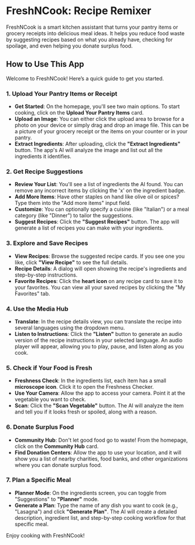 # FreshNCook: Recipe Remixer

FreshNCook is a smart kitchen assistant that turns your pantry items or grocery receipts into delicious meal ideas. It helps you reduce food waste by suggesting recipes based on what you already have, checking for spoilage, and even helping you donate surplus food.

## How to Use This App

Welcome to FreshNCook! Here’s a quick guide to get you started.

### 1. Upload Your Pantry Items or Receipt
- **Get Started**: On the homepage, you'll see two main options. To start cooking, click on the **Upload Your Pantry Items** card.
- **Upload an Image**: You can either click the upload area to browse for a photo on your device or simply drag and drop an image file. This can be a picture of your grocery receipt or the items on your counter or in your pantry.
- **Extract Ingredients**: After uploading, click the **"Extract Ingredients"** button. The app's AI will analyze the image and list out all the ingredients it identifies.

### 2. Get Recipe Suggestions
- **Review Your List**: You'll see a list of ingredients the AI found. You can remove any incorrect items by clicking the 'x' on the ingredient badge.
- **Add More Items**: Have other staples on hand like olive oil or spices? Type them into the "Add more items" input field.
- **Customize**: You can optionally specify a cuisine (like "Italian") or a meal category (like "Dinner") to tailor the suggestions.
- **Suggest Recipes**: Click the **"Suggest Recipes"** button. The app will generate a list of recipes you can make with your ingredients.

### 3. Explore and Save Recipes
- **View Recipes**: Browse the suggested recipe cards. If you see one you like, click **"View Recipe"** to see the full details.
- **Recipe Details**: A dialog will open showing the recipe's ingredients and step-by-step instructions.
- **Favorite Recipes**: Click the **heart icon** on any recipe card to save it to your favorites. You can view all your saved recipes by clicking the "My Favorites" tab.

### 4. Use the Media Hub
- **Translate**: In the recipe details view, you can translate the recipe into several languages using the dropdown menu.
- **Listen to Instructions**: Click the **"Listen"** button to generate an audio version of the recipe instructions in your selected language. An audio player will appear, allowing you to play, pause, and listen along as you cook.

### 5. Check if Your Food is Fresh
- **Freshness Check**: In the ingredients list, each item has a small **microscope icon**. Click it to open the Freshness Checker.
- **Use Your Camera**: Allow the app to access your camera. Point it at the vegetable you want to check.
- **Scan**: Click the **"Scan Vegetable"** button. The AI will analyze the item and tell you if it looks fresh or spoiled, along with a reason.

### 6. Donate Surplus Food
- **Community Hub**: Don't let good food go to waste! From the homepage, click on the **Community Hub** card.
- **Find Donation Centers**: Allow the app to use your location, and it will show you a list of nearby charities, food banks, and other organizations where you can donate surplus food.

### 7. Plan a Specific Meal
- **Planner Mode**: On the ingredients screen, you can toggle from "Suggestions" to **"Planner"** mode.
- **Generate a Plan**: Type the name of any dish you want to cook (e.g., "Lasagna") and click **"Generate Plan"**. The AI will create a detailed description, ingredient list, and step-by-step cooking workflow for that specific meal.

Enjoy cooking with FreshNCook!
